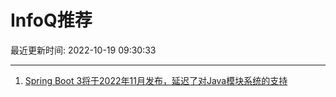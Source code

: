 # InfoQ推荐

最近更新时间: 2022-10-19 09:30:33

--- 
1. [Spring Boot 3将于2022年11月发布，延迟了对Java模块系统的支持](https://www.infoq.cn/article/5VMP2p3hLyEKpYIILxLr) 
